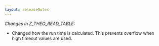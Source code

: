 ```yaml
---
layout: releaseNotes
---
```


*Changes in Z_THEO_READ_TABLE:*
-  Changed how the run time is calculated. This prevents overflow when high timeout values are used.